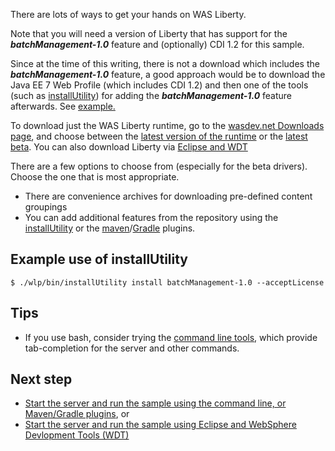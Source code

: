 There are lots of ways to get your hands on WAS Liberty. 

Note that you will need a version of Liberty that has support for the ***batchManagement-1.0*** feature and (optionally) CDI 1.2 for this sample.

Since at the time of this writing,  there is not a download which includes the ***batchManagement-1.0*** feature, a good approach would be to download the Java EE 7 Web Profile (which includes CDI 1.2) and then one of the tools (such as [installUtility][installUtility]) for adding the ***batchManagement-1.0*** feature afterwards.  See [example.](#example-use-of-installutility)  

To download just the WAS Liberty runtime, go to the [wasdev.net Downloads page][wasdev], and choose between the [latest version of the runtime][wasdev-latest] or the [latest beta][wasdev-beta]. You can also download Liberty via [Eclipse and WDT](/docs/Downloading-WAS-Liberty.md)

There are a few options to choose from (especially for the beta drivers). Choose the one that is most appropriate.
* There are convenience archives for downloading pre-defined content groupings
* You can add additional features from the repository using the [installUtility][installUtility] or the [maven][maven-plugin]/[Gradle][gradle-plugin] plugins.

[wasdev]: https://developer.ibm.com/wasdev/downloads/
[wasdev-latest]: https://developer.ibm.com/wasdev/downloads/liberty-profile-using-non-eclipse-environments/
[wasdev-beta]: https://developer.ibm.com/wasdev/downloads/liberty-profile-beta/
[installUtility]: http://www-01.ibm.com/support/knowledgecenter/#!/was_beta_liberty/com.ibm.websphere.wlp.nd.multiplatform.doc/ae/rwlp_command_installutility.html
[maven-plugin]: https://github.com/WASdev/ci.maven
[gradle-plugin]: https://github.com/WASdev/ci.gradle

## Example use of installUtility

   ```
   $ ./wlp/bin/installUtility install batchManagement-1.0 --acceptLicense
   ```

## Tips

* If you use bash, consider trying the [command line tools](https://github.com/WASdev/util.bash.completion), which provide tab-completion for the server and other commands.

## Next step

* [Start the server and run the sample using the command line, or Maven/Gradle plugins](/docs/Running-the-sample.md), or
* [Start the server and run the sample using Eclipse and WebSphere Devlopment Tools (WDT)](/docs/Using-WDT.md)
